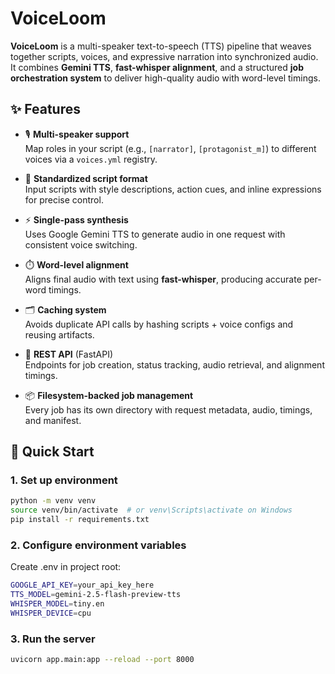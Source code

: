# VoiceLoom

**VoiceLoom** is a multi-speaker text-to-speech (TTS) pipeline that weaves together scripts, voices, and expressive narration into synchronized audio.  
It combines **Gemini TTS**, **fast-whisper alignment**, and a structured **job orchestration system** to deliver high-quality audio with word-level timings.


## ✨ Features

- 🎙️ **Multi-speaker support**  
  Map roles in your script (e.g., `[narrator]`, `[protagonist_m]`) to different voices via a `voices.yml` registry.

- 📝 **Standardized script format**  
  Input scripts with style descriptions, action cues, and inline expressions for precise control.

- ⚡ **Single-pass synthesis**  
  Uses Google Gemini TTS to generate audio in one request with consistent voice switching.

- ⏱️ **Word-level alignment**  
  Aligns final audio with text using **fast-whisper**, producing accurate per-word timings.

- 🗂️ **Caching system**  
  Avoids duplicate API calls by hashing scripts + voice configs and reusing artifacts.

- 🔌 **REST API** (FastAPI)  
  Endpoints for job creation, status tracking, audio retrieval, and alignment timings.

- 📦 **Filesystem-backed job management**  
  Every job has its own directory with request metadata, audio, timings, and manifest.


## 🚀 Quick Start

### 1. Set up environment
```bash
python -m venv venv
source venv/bin/activate  # or venv\Scripts\activate on Windows
pip install -r requirements.txt
```

### 2. Configure environment variables
Create .env in project root:
```bash
GOOGLE_API_KEY=your_api_key_here
TTS_MODEL=gemini-2.5-flash-preview-tts
WHISPER_MODEL=tiny.en
WHISPER_DEVICE=cpu
```

### 3. Run the server
```bash
uvicorn app.main:app --reload --port 8000
```
